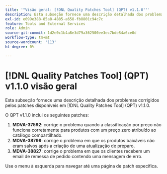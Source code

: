```yaml
---
title: '"Visão geral: [!DNL Quality Patches Tool] (QPT) v1.1.0'''
description: Esta subseção fornece uma descrição detalhada dos problemas corrigidos pelos patches disponíveis em [!DNL Quality Patches Tool] (QPT) v1.1.0.
exl-id: e099e388-85a8-4885-a658-fb8801c94c7c
feature: Tools and External Services
role: Admin
source-git-commit: 1d2e0c1b4a8e3d79a362500ee3ec7bde84a6ce0d
workflow-type: tm+mt
source-wordcount: '113'
ht-degree: 0%

---
```


# [!DNL Quality Patches Tool] (QPT) v1.1.0 visão geral

Esta subseção fornece uma descrição detalhada dos problemas corrigidos pelos patches disponíveis em [!DNL Quality Patches Tool] (QPT) v1.1.0.

O QPT v1.1.0 inclui os seguintes patches:

1. **MDVA-37592**: corrige o problema quando a classificação por preço não funciona corretamente para produtos com um preço zero atribuído ao catálogo compartilhado.
1. **MDVA-38799**: corrige o problema em que os produtos baixáveis não eram salvos após a criação de uma atualização de preparo.
1. **MDVA-38827**: corrige o problema em que os clientes recebem um email de remessa de pedido contendo uma mensagem de erro.

Use o menu à esquerda para navegar até uma página de patch específica.
